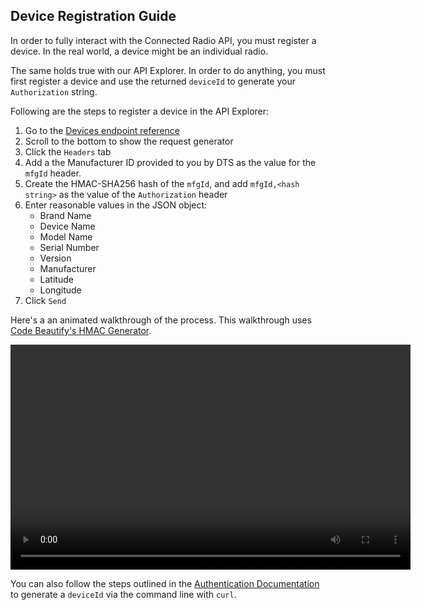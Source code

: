 ## Device Registration Guide 

In order to fully interact with the Connected Radio API, you must register a device. In the real world, a device might be an individual radio. 

The same holds true with our API Explorer. In order to do anything, you must first register a device and use the returned `deviceId` to generate your `Authorization` string.

Following are the steps to register a device in the API Explorer:

1. Go to the [Devices endpoint reference](/api-reference/devices/postdevices)
2. Scroll to the bottom to show the request generator
3. Click the `Headers` tab
4. Add a the Manufacturer ID provided to you by DTS as the value for the `mfgId` header.
5. Create the HMAC-SHA256 hash of the `mfgId`, and add `mfgId,<hash string>` as the value of the `Authorization` header
6. Enter reasonable values in the JSON object:
   - Brand Name
   - Device Name
   - Model Name
   - Serial Number
   - Version
   - Manufacturer
   - Latitude
   - Longitude
7. Click `Send`

Here's a an animated walkthrough of the process. This walkthrough uses [Code Beautify's HMAC Generator](http://codebeautify.org/hmac-generator).

<video width="640" height="360" controls>
  <source src="https://s.cnrd.io/other/device_registration_guide.mp4" type="video/mp4">Your browser does not support HTML5 video.</video>

You can also follow the steps outlined in the [Authentication Documentation](/#authentication) to generate a `deviceId` via the command line with `curl`.


